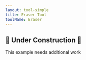 ```yaml
---
layout: tool-simple
title: Eraser Tool
toolName: Eraser
---
```


<h2 class="title is-2">🚧 Under Construction 🚧</h2>

This example needs additional work
